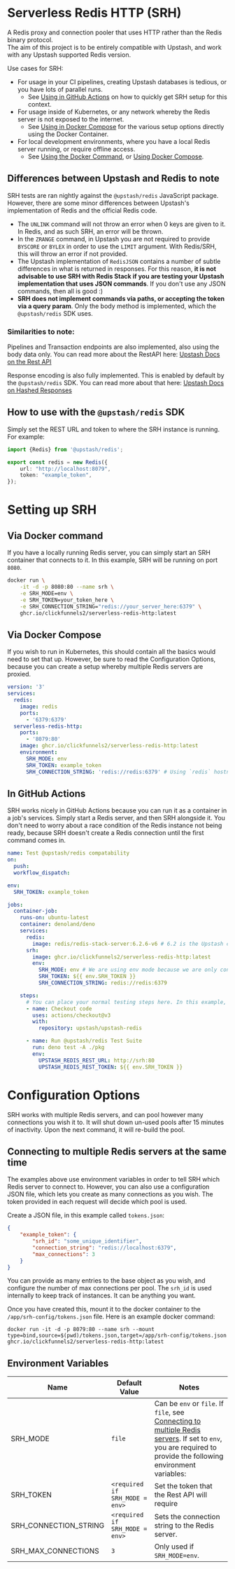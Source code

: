 # Serverless Redis HTTP (SRH)

A Redis proxy and connection pooler that uses HTTP rather than the Redis binary protocol.\
The aim of this project is to be entirely compatible with Upstash, and work with any Upstash supported Redis version.

Use cases for SRH:
- For usage in your CI pipelines, creating Upstash databases is tedious, or you have lots of parallel runs.
    - See [Using in GitHub Actions](#in-github-actions) on how to quickly get SRH setup for this context.
- For usage inside of Kubernetes, or any network whereby the Redis server is not exposed to the internet.
    - See [Using in Docker Compose](#via-docker-compose) for the various setup options directly using the Docker Container.
- For local development environments, where you have a local Redis server running, or require offline access.
    - See [Using the Docker Command](#via-docker-command), or [Using Docker Compose](#via-docker-compose).

## Differences between Upstash and Redis to note
SRH tests are ran nightly against the `@upstash/redis` JavaScript package. However, there are some minor differences between Upstash's implementation of Redis and the official Redis code.

- The `UNLINK` command will not throw an error when 0 keys are given to it. In Redis, and as such SRH, an error will be thrown.
- In the `ZRANGE` command, in Upstash you are not required to provide `BYSCORE` or `BYLEX` in order to use the `LIMIT` argument. With Redis/SRH, this will throw an error if not provided.
- The Upstash implementation of `RedisJSON` contains a number of subtle differences in what is returned in responses. For this reason, **it is not advisable to use SRH with Redis Stack if you are testing your Upstash implementation that uses JSON commands**. If you don't use any JSON commands, then all is good :)
- **SRH does not implement commands via paths, or accepting the token via a query param**. Only the body method is implemented, which the `@upstash/redis` SDK uses.

### Similarities to note:

Pipelines and Transaction endpoints are also implemented, also using the body data only. You can read more about the RestAPI here: [Upstash Docs on the Rest API](https://docs.upstash.com/redis/features/restapi)

Response encoding is also fully implemented. This is enabled by default by the `@upstash/redis` SDK. You can read more about that here: [Upstash Docs on Hashed Responses](https://docs.upstash.com/redis/sdks/javascriptsdk/troubleshooting#hashed-response)

## How to use with the `@upstash/redis` SDK
Simply set the REST URL and token to where the SRH instance is running. For example:
```ts
import {Redis} from '@upstash/redis';

export const redis = new Redis({
    url: "http://localhost:8079",
    token: "example_token",
});
```

# Setting up SRH
## Via Docker command
If you have a locally running Redis server, you can simply start an SRH container that connects to it.
In this example, SRH will be running on port `8080`.

```bash
docker run \
    -it -d -p 8080:80 --name srh \
    -e SRH_MODE=env \
    -e SRH_TOKEN=your_token_here \
    -e SRH_CONNECTION_STRING="redis://your_server_here:6379" \
    ghcr.io/clickfunnels2/serverless-redis-http:latest
```

## Via Docker Compose
If you wish to run in Kubernetes, this should contain all the basics would need to set that up. However, be sure to read the Configuration Options, because you can create a setup whereby multiple Redis servers are proxied.
```yml
version: '3'
services:
  redis:
    image: redis
    ports:
      - '6379:6379'
  serverless-redis-http:
    ports:
      - '8079:80'
    image: ghcr.io/clickfunnels2/serverless-redis-http:latest
    environment:
      SRH_MODE: env
      SRH_TOKEN: example_token
      SRH_CONNECTION_STRING: 'redis://redis:6379' # Using `redis` hostname since they're in the same Docker network.
```

## In GitHub Actions

SRH works nicely in GitHub Actions because you can run it as a container in a job's services. Simply start a Redis server, and then
SRH alongside it. You don't need to worry about a race condition of the Redis instance not being ready, because SRH doesn't create a Redis connection until the first command comes in.

```yml
name: Test @upstash/redis compatability
on:
  push:
  workflow_dispatch:

env:
  SRH_TOKEN: example_token

jobs:
  container-job:
    runs-on: ubuntu-latest
    container: denoland/deno
    services:
      redis:
        image: redis/redis-stack-server:6.2.6-v6 # 6.2 is the Upstash compatible Redis version
      srh:
        image: ghcr.io/clickfunnels2/serverless-redis-http:latest
        env:
          SRH_MODE: env # We are using env mode because we are only connecting to one server.
          SRH_TOKEN: ${{ env.SRH_TOKEN }}
          SRH_CONNECTION_STRING: redis://redis:6379

    steps:
      # You can place your normal testing steps here. In this example, we are running SRH against the upstash/upstash-redis test suite.
      - name: Checkout code
        uses: actions/checkout@v3
        with:
          repository: upstash/upstash-redis

      - name: Run @upstash/redis Test Suite
        run: deno test -A ./pkg
        env:
          UPSTASH_REDIS_REST_URL: http://srh:80
          UPSTASH_REDIS_REST_TOKEN: ${{ env.SRH_TOKEN }}
```

# Configuration Options

SRH works with multiple Redis servers, and can pool however many connections you wish it to. It will shut down un-used pools after 15 minutes of inactivity. Upon the next command, it will re-build the pool.

## Connecting to multiple Redis servers at the same time

The examples above use environment variables in order to tell SRH which Redis server to connect to. However, you can also use a configuration JSON file, which lets you create as many connections as you wish. The token provided in each request will decide which pool is used.

Create a JSON file, in this example called `tokens.json`:
```json
{
    "example_token": {
        "srh_id": "some_unique_identifier",
        "connection_string": "redis://localhost:6379",
        "max_connections": 3
    }
}
```
You can provide as many entries to the base object as you wish, and configure the number of max connections per pool. The `srh_id` is used internally to keep track of instances. It can be anything you want.

Once you have created this, mount it to the docker container to the `/app/srh-config/tokens.json` file. Here is an example docker command:

`docker run -it -d -p 8079:80 --name srh --mount type=bind,source=$(pwd)/tokens.json,target=/app/srh-config/tokens.json ghcr.io/clickfunnels2/serverless-redis-http:latest`

## Environment Variables

| Name | Default Value | Notes |
| ---- | ------------- | ----- |
| SRH_MODE | `file` | Can be `env` or `file`. If `file`, see [Connecting to multiple Redis servers](#connecting-to-multiple-redis-servers-at-the-same-time). If set to `env`, you are required to provide the following environment variables: |
| SRH_TOKEN | `<required if SRH_MODE = env>` | Set the token that the Rest API will require |
| SRH_CONNECTION_STRING | `<required if SRH_MODE = env>` | Sets the connection string to the Redis server. |
| SRH_MAX_CONNECTIONS | `3` | Only used if `SRH_MODE=env`.